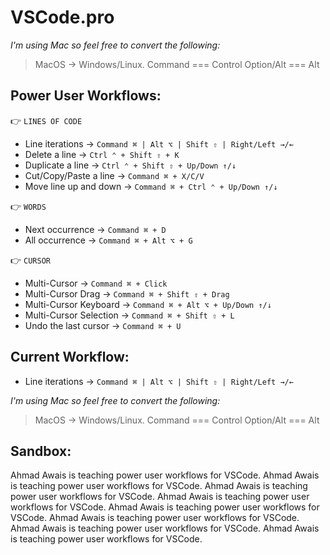 # VSCode.pro

_I'm using Mac so feel free to convert the following:_
> MacOS         →   Windows/Linux.
> Command      ===  Control
> Option/Alt   ===  Alt

## Power User Workflows:

👉 `LINES OF CODE`
- Line iterations            →     `Command ⌘ | Alt ⌥ | Shift ⇧ | Right/Left →/←`
- Delete a line              →     `Ctrl ⌃ + Shift ⇧ + K`
- Duplicate a line           →     `Ctrl ⌃ + Shift ⇧ + Up/Down ↑/↓`
- Cut/Copy/Paste a line      →     `Command ⌘ + X/C/V`
- Move line up and down      →     `Command ⌘ + Ctrl ⌃ + Up/Down ↑/↓`

👉 `WORDS`
- Next occurrence            →     `Command ⌘ + D`
- All occurrence             →     `Command ⌘ + Alt ⌥ + G`

👉 `CURSOR`
- Multi-Cursor               →     `Command ⌘ + Click`
- Multi-Cursor Drag          →     `Command ⌘ + Shift ⇧ + Drag`
- Multi-Cursor Keyboard      →     `Command ⌘ + Alt ⌥ + Up/Down ↑/↓`
- Multi-Cursor Selection     →     `Command ⌘ + Shift ⇧ + L`
- Undo the last cursor       →     `Command ⌘ + U`



















## Current Workflow:

- Line iterations            →     `Command ⌘ | Alt ⌥ | Shift ⇧ | Right/Left →/←`

_I'm using Mac so feel free to convert the following:_
> MacOS         →   Windows/Linux.
> Command      ===  Control
> Option/Alt   ===  Alt



## Sandbox:

Ahmad Awais is teaching power user workflows for VSCode.
Ahmad Awais is teaching power user workflows for VSCode.
Ahmad Awais is teaching power user workflows for VSCode.
Ahmad Awais is teaching power user workflows for VSCode.
Ahmad Awais is teaching power user workflows for VSCode.
Ahmad Awais is teaching power user workflows for VSCode.
Ahmad Awais is teaching power user workflows for VSCode.
Ahmad Awais is teaching power user workflows for VSCode.